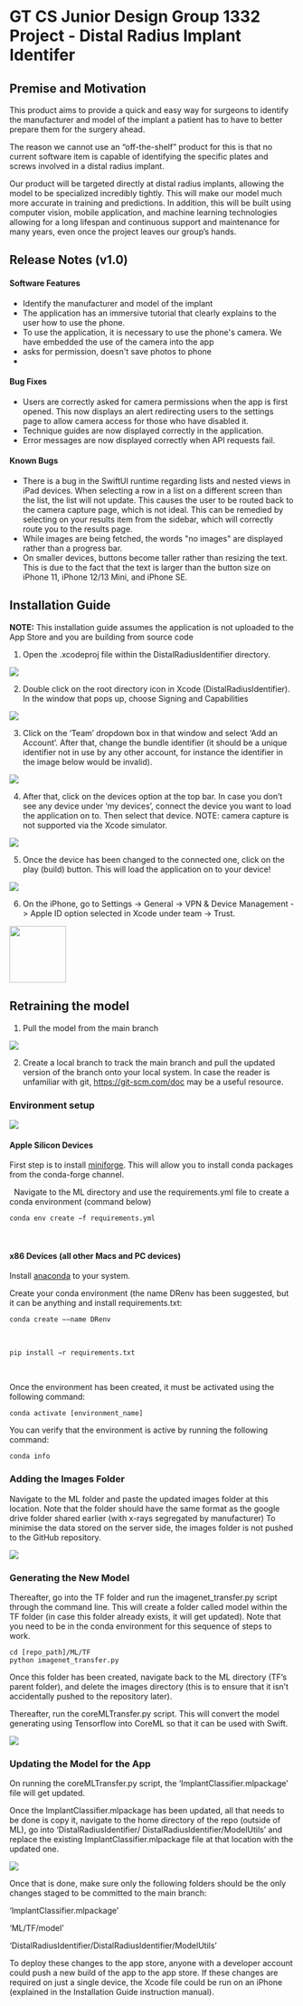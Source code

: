 # GT CS Junior Design Group 1332 Project - Distal Radius Implant Identifer

## Premise and Motivation
This product aims to provide a quick and easy way for surgeons to identify the manufacturer and model of the implant a patient has to have to better prepare them for the surgery ahead.

The reason we cannot use an “off-the-shelf” product for this is that no current software item is capable of identifying the specific plates and screws involved in a distal radius implant. 

Our product will be targeted directly at distal radius implants, allowing the model to be specialized incredibly tightly. This will make our model much more accurate in training and predictions. In addition, this will be built using computer vision, mobile application, and machine learning technologies allowing for a long lifespan and continuous support and maintenance for many years, even once the project leaves our group’s hands.

## Release Notes (v1.0)
#### Software Features
- Identify the manufacturer and model of the implant
- The application has an immersive tutorial that clearly explains to the user how to use the phone.
- To use the application, it is necessary to use the phone's camera. We have embedded the use of the camera into the app 
- asks for permission, doesn't save photos to phone
- 

#### Bug Fixes
- Users are correctly asked for camera permissions when the app is first opened. This now displays an alert redirecting users to the settings page to allow camera access for those who have disabled it.
- Technique guides are now displayed correctly in the application.
- Error messages are now displayed correctly when API requests fail.

#### Known Bugs
- There is a bug in the SwiftUI runtime regarding lists and nested views in iPad devices. When selecting a row in a list on a different screen than the list, the list will not update. This causes the user to be routed back to the camera capture page, which is not ideal. This can be remedied by selecting on your results item from the sidebar, which will correctly route you to the results page.
- While images are being fetched, the words "no images" are displayed rather than a progress bar.
- On smaller devices, buttons become taller rather than resizing the text. This is due to the fact that the text is larger than the button size on iPhone 11, iPhone 12/13 Mini, and iPhone SE.




## Installation Guide
**NOTE:** This installation guide assumes the application is not uploaded to the App Store and you are building from source code  

1. Open the .xcodeproj file within the DistalRadiusIdentifier directory.

<img src="./readme_utils/install_step1.png" />

2. Double click on the root directory icon in Xcode (DistalRadiusIdentifier). In the window that pops up, choose Signing and Capabilities 

<img src="./readme_utils/install_step2.png" />

3. Click on the ‘Team’ dropdown box in that window and select ‘Add an Account’. After that, change the bundle identifier (it should be a unique identifier not in use by any other account, for instance the identifier in the image below would be invalid). 

<img src="./readme_utils/install_step3.png" />

4. After that, click on the devices option at the top bar. In case you don’t see any device under ‘my devices’, connect the device you want to load the application on to. Then select that device. NOTE: camera capture is not supported via the Xcode simulator.  

<img src="./readme_utils/install_step4.png" />

5. Once the device has been changed to the connected one, click on the play (build) button. This will load the application on to your device!

<img src="./readme_utils/install_step5.png" />

6. On the iPhone, go to Settings -> General -> VPN & Device Management -> Apple ID option selected in Xcode under team -> Trust.   

<img src="./readme_utils/install_step6.png" width="100px"/>


## Retraining the model

1. Pull the model from the main branch

<img src="./readme_utils/retrain_step1.png" />

2. Create a local branch to track the main branch and pull the updated version of the branch onto your local system. In case the reader is unfamiliar with git, https://git-scm.com/doc may be a useful resource. 

### Environment setup

<img src="./readme_utils/retrain_step2.png" />

#### Apple Silicon Devices 

First step is to install [miniforge](https://github.com/conda-forge/miniforge). This will allow you to install conda packages from the conda-forge channel.

 
Navigate to the ML directory and use the requirements.yml file to create a conda environment (command below) 

```
conda env create −f requirements.yml
```
  

#### x86 Devices (all other Macs and PC devices) 

Install [anaconda](https://www.anaconda.com/download/) to your system.

Create your conda environment (the name DRenv has been suggested, but it can be anything and install requirements.txt:

```
conda create −−name DRenv
```
  
```
pip install −r requirements.txt
```
  

Once the environment has been created, it must be activated using the following command: 

```
conda activate [environment_name]
```

You can verify that the environment is active by running the following command: 

```
conda info
```

### Adding the Images Folder

Navigate to the ML folder and paste the updated images folder at this location. Note that the folder should have the same format as the google drive folder shared earlier (with x-rays segregated by manufacturer) To minimise the data stored on the server side, the images folder is not pushed to the GitHub repository.  

<img src="./readme_utils/retrain_step3.png" />


### Generating the New Model

Thereafter, go into the TF folder and run the imagenet_transfer.py script through the command line. This will create a folder called model within the TF folder (in case this folder already exists, it will get updated). Note that you need to be in the conda environment for this sequence of steps to work. 

```
cd [repo_path]/ML/TF
python imagenet_transfer.py
```

Once this folder has been created, navigate back to the ML directory (TF’s parent folder), and delete the images directory (this is to ensure that it isn’t accidentally pushed to the repository later). 

Thereafter, run the coreMLTransfer.py script. This will convert the model generating using Tensorflow into CoreML so that it can be used with Swift.  

<img src="./readme_utils/retrain_step4.png" />

### Updating the Model for the App 

On running the coreMLTransfer.py script, the ‘ImplantClassifier.mlpackage’ file will get updated.  

Once the ImplantClassifier.mlpackage has been updated, all that needs to be done is copy it, navigate to the home directory of the repo (outside of ML), go into ‘DistalRadiusIdentifier/ DistalRadiusIdentifier/ModelUtils’ and replace the existing ImplantClassifier.mlpackage file at that location with the updated one.  

<img src="./readme_utils/retrain_step5.png" />

Once that is done, make sure only the following folders should be the only changes staged to be committed to the main branch:  

‘ImplantClassifier.mlpackage’ 

‘ML/TF/model’ 

‘DistalRadiusIdentifier/DistalRadiusIdentifier/ModelUtils’  

To deploy these changes to the app store, anyone with a developer account could push a new build of the app to the app store. If these changes are required on just a single device, the Xcode file could be run on an iPhone (explained in the Installation Guide instruction manual).
